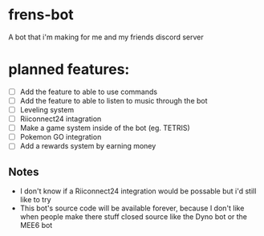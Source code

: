 # frens-bot
A bot that i'm making for me and my friends discord server

# planned features:
- [ ] Add the feature to able to use commands
- [ ] Add the feature to able to listen to music through the bot
- [ ] Leveling system
- [ ] Riiconnect24 intagration
- [ ] Make a game system inside of the bot (eg. TETRIS)
- [ ] Pokemon GO integration
- [ ] Add a rewards system by earning money

## Notes
- I don't know if a Riiconnect24 integration would be possable but i'd still like to try
- This bot's source code will be available forever, because I don't like when people make there stuff closed source like the Dyno bot or the MEE6 bot
